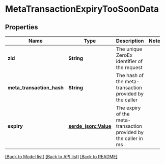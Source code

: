 # MetaTransactionExpiryTooSoonData

## Properties

Name | Type | Description | Notes
------------ | ------------- | ------------- | -------------
**zid** | **String** | The unique ZeroEx identifier of the request | 
**meta_transaction_hash** | **String** | The hash of the meta-transaction provided by the caller | 
**expiry** | [**serde_json::Value**](serde_json::Value.md) | The expiry of the meta-transaction provided by the caller in ms | 

[[Back to Model list]](../README.md#documentation-for-models) [[Back to API list]](../README.md#documentation-for-api-endpoints) [[Back to README]](../README.md)


